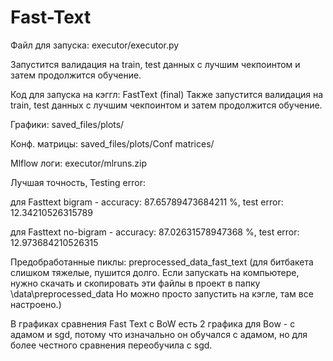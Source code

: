 # Fast-Text


Файл для запуска: executor/executor.py

Запустится валидация на train, test данных с лучшим чекпоинтом и затем продолжится обучение.

Код для запуска на кэггл: FastText (final) Также запустится валидация на train, test данных с лучшим чекпоинтом и затем продолжится обучение.

Графики: saved_files/plots/

Конф. матрицы: saved_files/plots/Conf matrices/

Mlflow логи: executor/mlruns.zip

Лучшая точность, Testing error:

для Fasttext bigram - accuracy: 87.65789473684211 %, test error: 12.34210526315789

для Fasttext no-bigram - accuracy: 87.02631578947368 %, test error: 12.973684210526315

Предобработанные пиклы: preprocessed_data_fast_text (для битбакета слишком тяжелые, пушится долго. Если запускать на компьютере, нужно скачать и скопировать эти файлы в проект в папку \data\preprocessed_data Но можно просто запустить на кэгле, там все настроено.)

В графиках сравнения Fast Text с BoW есть 2 графика для Bow - c адамом и sgd, потому что изначально он обучался с адамом, но для более честного сравнения переобучила с sgd.
